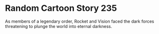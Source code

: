# Random Cartoon Story 235

As members of a legendary order, Rocket and Vision faced the dark forces threatening to plunge the world into eternal darkness.
